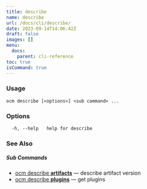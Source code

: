 ```yaml
---
title: describe
name: describe
url: /docs/cli/describe/
date: 2023-09-14T14:06:42Z
draft: false
images: []
menu:
  docs:
    parent: cli-reference
toc: true
isCommand: true
---
```

### Usage

```
ocm describe [<options>] <sub command> ...
```

### Options

```
  -h, --help   help for describe
```

### See Also



##### Sub Commands

* [ocm describe <b>artifacts</b>](/docs/cli/describe/artifacts)	 &mdash; describe artifact version
* [ocm describe <b>plugins</b>](/docs/cli/describe/plugins)	 &mdash; get plugins

